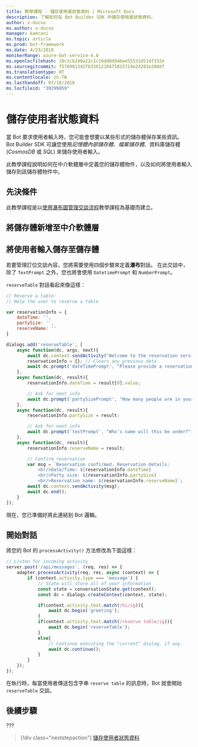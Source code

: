 ```yaml
---
title: 教學課程 - 儲存使用者狀態資料 | Microsoft Docs
description: 了解如何在 Bot Builder SDK 中儲存使用者狀態資料。
author: v-ducvo
ms.author: v-ducvo
manager: kamrani
ms.topic: article
ms.prod: bot-framework
ms.date: 4/23/2018
monikerRange: azure-bot-service-4.0
ms.openlocfilehash: 10c1cb240a22c1c16dd0d946ee55531d514f332e
ms.sourcegitcommit: f576981342fb3361216675815714e24281e20ddf
ms.translationtype: HT
ms.contentlocale: zh-TW
ms.lasthandoff: 07/18/2018
ms.locfileid: "39299859"
---
```

# <a name="save-user-state-data"></a>儲存使用者狀態資料

當 Bot 要求使用者輸入時，您可能會想要以某些形式的儲存體保存某些資訊。 Bot Builder SDK 可讓您使用*記憶體內部儲存體*、*檔案儲存體*、資料庫儲存體 (*CosmosDB* 或 *SQL*) 來儲存使用者輸入。 

此教學課程說明如何在中介軟體層中定義您的儲存體物件，以及如何將使用者輸入儲存到該儲存體物件中。

## <a name="prequisite"></a>先決條件 

此教學課程是以[使用瀑布圖管理交談流程](bot-builder-tutorial-waterfall.md)教學課程為基礎而建立。

## <a name="add-storage-to-middleware-layer"></a>將儲存體新增至中介軟體層


## <a name="save-user-input-to-storage"></a>將使用者輸入儲存至儲存體

若要管理訂位交談內容，您將需要使用四個步驟來定義**瀑布**對話。 在此交談中，除了 `TextPrompt` 之外，您也將會使用 `DatetimePrompt` 和 `NumberPrompt`。

`reserveTable` 對話看起來像這樣：

```javascript
// Reserve a table:
// Help the user to reserve a table

var reservationInfo = {
    dateTime: '',
    partySize: '',
    reserveName: ''
}

dialogs.add('reserveTable', [
    async function(dc, args, next){
        await dc.context.sendActivity("Welcome to the reservation service.");
        reservationInfo = {}; // Clears any previous data
        await dc.prompt('dateTimePrompt', "Please provide a reservation date and time.");
    },
    async function(dc, result){
        reservationInfo.dateTime = result[0].value;

        // Ask for next info
        await dc.prompt('partySizePrompt', "How many people are in your party?");
    },
    async function(dc, result){
        reservationInfo.partySize = result;

        // Ask for next info
        await dc.prompt('textPrompt', "Who's name will this be under?");
    },
    async function(dc, result){
        reservationInfo.reserveName = result;

        // Confirm reservation
        var msg = `Reservation confirmed. Reservation details: 
            <br/>Date/Time: ${reservationInfo.dateTime} 
            <br/>Party size: ${reservationInfo.partySize} 
            <br/>Reservation name: ${reservationInfo.reserveName}`;
        await dc.context.sendActivity(msg);
        await dc.end();
    }
]);

```

現在，您已準備好將此連結到 Bot 邏輯。

## <a name="start-the-dialog"></a>開始對話

將您的 Bot 的 `processActivity()` 方法修改為下面這樣：

```javascript
// Listen for incoming activity 
server.post('/api/messages', (req, res) => {
    adapter.processActivity(req, res, async (context) => {
        if (context.activity.type === 'message') {
            // State will store all of your information 
            const state = conversationState.get(context);
            const dc = dialogs.createContext(context, state);

            if(context.activity.text.match(/hi/ig)){
                await dc.begin('greeting');
            }
            if(context.activity.text.match(/reserve table/ig)){
                await dc.begin('reserveTable');
            }
            else{
                // Continue executing the "current" dialog, if any.
                await dc.continue();
            }
        }
    });
});
```

在執行時，每當使用者傳送包含字串 `reserve table` 的訊息時，Bot 就會開始 `reserveTable` 交談。

## <a name="next-steps"></a>後續步驟

??? 

> [!div class="nextstepaction"]
> [儲存使用者狀態資料](bot-builder-tutorial-save-data.md)
